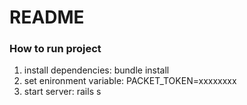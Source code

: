 # README

### How to run project
1. install dependencies: bundle install
2. set enironment variable: PACKET_TOKEN=xxxxxxxx 
3. start server: rails s
